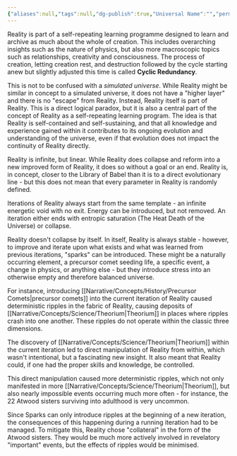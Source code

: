```yaml
---
{"aliases":null,"tags":null,"dg-publish":true,"Universal Name":"","permalink":"/narrative/concepts/folklore/cyclic-redundancy/","dgPassFrontmatter":true}
---
```


Reality is part of a self-repeating learning programme designed to learn and archive as much about the whole of creation. This includes overarching insights such as the nature of physics, but also more macroscopic topics such as relationships, creativity and consciousness. The process of creation, letting creation rest, and destruction followed by the cycle starting anew but slightly adjusted this time is called **Cyclic Redundancy**.

This is not to be confused with a *simulated universe*. While Reality might be similar in concept to a simulated universe, it does not have a "higher layer" and there is no "escape" from Reality. Instead, Reality itself is part of Reality. This is a direct logical paradox, but it is also a central part of the concept of Reality as a self-repeating learning program. The idea is that Reality is self-contained and self-sustaining, and that all knowledge and experience gained within it contributes to its ongoing evolution and understanding of the universe, even if that evolution does not impact the continuity of Reality directly.

Reality is infinite, but linear. While Reality does collapse and reform into a new improved form of Reality, it does so without a goal or an end. Reality is, in concept, closer to the Library of Babel than it is to a direct evolutionary line - but this does not mean that every parameter in Reality is randomly defined.

Iterations of Reality always start from the same template - an infinite energetic void with no exit. Energy can be introduced, but not removed. An iteration either ends with entropic saturation (The Heat Death of the Universe) or collapse.

Reality doesn't collapse by itself. In itself, Reality is always stable - however, to improve and iterate upon what exists and what was learned from previous iterations, "sparks" can be introduced. These might be a naturally occurring element, a precursor comet seeding life, a specific event, a change in physics, or anything else - but they introduce stress into an otherwise empty and therefore balanced universe.

For instance, introducing [[Narrative/Concepts/History/Precursor Comets\|precursor comets]] into the current iteration of Reality caused deterministic ripples in the fabric of Reality, causing deposits of [[Narrative/Concepts/Science/Theorium\|Theorium]] in places where ripples crash into one another. These ripples do not operate within the classic three dimensions.

The discovery of [[Narrative/Concepts/Science/Theorium\|Theorium]] within the current iteration led to direct manipulation of Reality from within, which wasn't intentional, but a fascinating new insight. It also meant that Reality could, if one had the proper skills and knowledge, be controlled.

This direct manipulation caused more deterministic ripples, which not only manifested in more [[Narrative/Concepts/Science/Theorium\|Theorium]], but also nearly impossible events occurring much more often - for instance, the 22 Atwood sisters surviving into adulthood is very uncommon.

Since Sparks can only introduce ripples at the beginning of a new iteration, the consequences of this happening during a running iteration had to be managed. To mitigate this, Reality chose "collateral" in the form of the Atwood sisters. They would be much more actively involved in revelatory "important" events, but the effects of ripples would be minimised.


